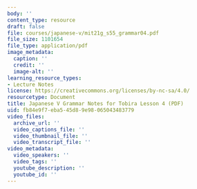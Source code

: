 ```yaml
---
body: ''
content_type: resource
draft: false
file: courses/japanese-v/mit21g_s55_grammar04.pdf
file_size: 1101654
file_type: application/pdf
image_metadata:
  caption: ''
  credit: ''
  image-alt: ''
learning_resource_types:
- Lecture Notes
license: https://creativecommons.org/licenses/by-nc-sa/4.0/
resourcetype: Document
title: Japanese V Grammar Notes for Tobira Lesson 4 (PDF)
uid: fb84e9f7-eba5-45d8-9e98-065043483779
video_files:
  archive_url: ''
  video_captions_file: ''
  video_thumbnail_file: ''
  video_transcript_file: ''
video_metadata:
  video_speakers: ''
  video_tags: ''
  youtube_description: ''
  youtube_id: ''
---
```

